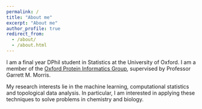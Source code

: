 ```yaml
---
permalink: /
title: "About me"
excerpt: "About me"
author_profile: true
redirect_from: 
  - /about/
  - /about.html
---
```


I am a final year DPhil student in Statistics at the University of Oxford. I am a member of the [Oxford Protein Informatics Group](http://opig.stats.ox.ac.uk/), supervised by Professor Garrett M. Morris.

My research interests lie in the machine learning, computational statistics and topological data analysis. In particular, I am interested in applying these techniques to solve problems in chemistry and biology. 
